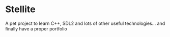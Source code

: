 # Stellite
A pet project to learn C++, SDL2 and lots of other useful technologies... and finally have a proper portfolio
